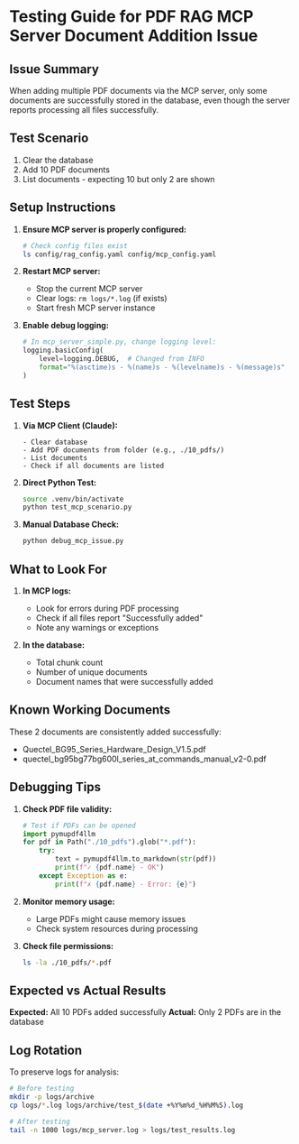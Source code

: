 # Testing Guide for PDF RAG MCP Server Document Addition Issue

## Issue Summary

When adding multiple PDF documents via the MCP server, only some documents are successfully stored in the database, even though the server reports processing all files successfully.

## Test Scenario

1. Clear the database
2. Add 10 PDF documents
3. List documents - expecting 10 but only 2 are shown

## Setup Instructions

1. **Ensure MCP server is properly configured:**
   ```bash
   # Check config files exist
   ls config/rag_config.yaml config/mcp_config.yaml
   ```

2. **Restart MCP server:**
   - Stop the current MCP server
   - Clear logs: `rm logs/*.log` (if exists)
   - Start fresh MCP server instance

3. **Enable debug logging:**
   ```python
   # In mcp_server_simple.py, change logging level:
   logging.basicConfig(
       level=logging.DEBUG,  # Changed from INFO
       format="%(asctime)s - %(name)s - %(levelname)s - %(message)s"
   )
   ```

## Test Steps

1. **Via MCP Client (Claude):**
   ```
   - Clear database
   - Add PDF documents from folder (e.g., ./10_pdfs/)
   - List documents
   - Check if all documents are listed
   ```

2. **Direct Python Test:**
   ```bash
   source .venv/bin/activate
   python test_mcp_scenario.py
   ```

3. **Manual Database Check:**
   ```bash
   python debug_mcp_issue.py
   ```

## What to Look For

1. **In MCP logs:**
   - Look for errors during PDF processing
   - Check if all files report "Successfully added"
   - Note any warnings or exceptions

2. **In the database:**
   - Total chunk count
   - Number of unique documents
   - Document names that were successfully added

## Known Working Documents

These 2 documents are consistently added successfully:
- Quectel_BG95_Series_Hardware_Design_V1.5.pdf
- quectel_bg95bg77bg600l_series_at_commands_manual_v2-0.pdf

## Debugging Tips

1. **Check PDF file validity:**
   ```python
   # Test if PDFs can be opened
   import pymupdf4llm
   for pdf in Path("./10_pdfs").glob("*.pdf"):
       try:
           text = pymupdf4llm.to_markdown(str(pdf))
           print(f"✓ {pdf.name} - OK")
       except Exception as e:
           print(f"✗ {pdf.name} - Error: {e}")
   ```

2. **Monitor memory usage:**
   - Large PDFs might cause memory issues
   - Check system resources during processing

3. **Check file permissions:**
   ```bash
   ls -la ./10_pdfs/*.pdf
   ```

## Expected vs Actual Results

**Expected:** All 10 PDFs added successfully
**Actual:** Only 2 PDFs are in the database

## Log Rotation

To preserve logs for analysis:
```bash
# Before testing
mkdir -p logs/archive
cp logs/*.log logs/archive/test_$(date +%Y%m%d_%H%M%S).log

# After testing
tail -n 1000 logs/mcp_server.log > logs/test_results.log
```